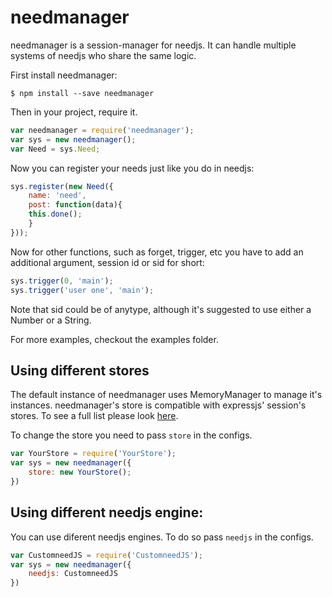 # needmanager
needmanager is a session-manager for needjs. It can handle multiple systems of needjs who share the same logic.

First install needmanager:
```
$ npm install --save needmanager
```

Then in your project, require it.

``` javascript
var needmanager = require('needmanager');
var sys = new needmanager();
var Need = sys.Need;
```

Now you can register your needs just like you do in needjs:
``` javascript
sys.register(new Need({
    name: 'need',
    post: function(data){
    this.done();
    }
}));
```

Now for other functions, such as forget, trigger, etc you have to add an additional argument, session id or sid for short:

``` javascript
sys.trigger(0, 'main');
sys.trigger('user one', 'main');
```

Note that sid could be of anytype, although it's suggested to use either a Number or a String.

For more examples, checkout the examples folder.

## Using different stores
The default instance of needmanager uses MemoryManager to manage it's instances. needmanager's store is compatible with expressjs' session's stores. To see a full list please look [here](https://github.com/expressjs/session#compatible-session-stores).

To change the store you need to pass `store` in the configs.
``` javascript
var YourStore = require('YourStore');
var sys = new needmanager({
    store: new YourStore();
})
```

## Using different needjs engine:
You can use diferent needjs engines. To do so pass `needjs` in the configs.
``` javascript
var CustomneedJS = require('CustomneedJS');
var sys = new needmanager({
    needjs: CustomneedJS
})
```
